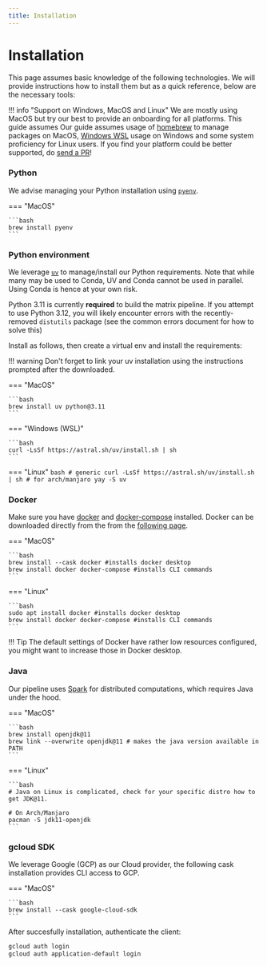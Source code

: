 ```yaml
---
title: Installation
---
```


# Installation

This page assumes basic knowledge of the following technologies. We will provide instructions how to install them but as a quick reference, below are the necessary tools:

!!! info "Support on Windows, MacOS and Linux"
    We are mostly using MacOS but try our best to provide an onboarding for all
    platforms. This guide assumes Our guide assumes usage of [homebrew](https://brew.sh/)
    to manage packages on MacOS, [Windows
    WSL](https://de.wikipedia.org/wiki/Windows-Subsystem_f%C3%BCr_Linux) usage on Windows
    and some system proficiency for Linux users. If you find your platform could be
    better supported, do [send a
    PR](https://github.com/everycure-org/matrix/edit/main/src/docs/src/onboarding/index.md)!
    
### Python

We advise managing your Python installation using [`pyenv`](https://github.com/pyenv/pyenv).

=== "MacOS"

    ```bash
    brew install pyenv
    ```

### Python environment

We leverage [`uv`](https://github.com/astral-sh/uv) to manage/install our Python
requirements. Note that while many may be used to Conda, UV and Conda cannot be used in parallel. Using Conda is hence at your own risk.


Python 3.11 is currently **required** to build the matrix pipeline. If you attempt to use Python 3.12, you will likely encounter errors with the recently-removed `distutils` package (see the common errors document for how to solve this) 

Install as follows, then create a virtual env and install the requirements:


!!! warning
    Don't forget to link your uv installation using the instructions prompted after the downloaded.

=== "MacOS"

    ```bash
    brew install uv python@3.11
    ```

=== "Windows (WSL)"

    ```bash
    curl -LsSf https://astral.sh/uv/install.sh | sh
    ```

=== "Linux"
    ```bash
    # generic
    curl -LsSf https://astral.sh/uv/install.sh | sh
    # for arch/manjaro
    yay -S uv
    ```

### Docker

Make sure you have [docker](https://www.docker.com/) and [docker-compose](https://docs.docker.com/compose/) installed. Docker can be downloaded directly from the from the [following page](https://docs.docker.com/get-docker/). 


=== "MacOS"

    ```bash
    brew install --cask docker #installs docker desktop
    brew install docker docker-compose #installs CLI commands
    ```

=== "Linux"

    ```bash
    sudo apt install docker #installs docker desktop
    brew install docker docker-compose #installs CLI commands
    ```


!!! Tip 
    The default settings of Docker have rather low resources configured, you might want to increase those in Docker desktop.

### Java

Our pipeline uses [Spark](https://spark.apache.org/) for distributed computations, which requires Java under the hood.

=== "MacOS"

    ```bash
    brew install openjdk@11
    brew link --overwrite openjdk@11 # makes the java version available in PATH
    ```

=== "Linux"

    ```bash
    # Java on Linux is complicated, check for your specific distro how to get JDK@11. 

    # On Arch/Manjaro
    pacman -S jdk11-openjdk
    ```

### gcloud SDK

We leverage Google (GCP) as our Cloud provider, the following cask installation provides CLI access to GCP.

=== "MacOS"

    ```bash
    brew install --cask google-cloud-sdk
    ```

After succesfully installation, authenticate the client:

```bash
gcloud auth login
gcloud auth application-default login
```
